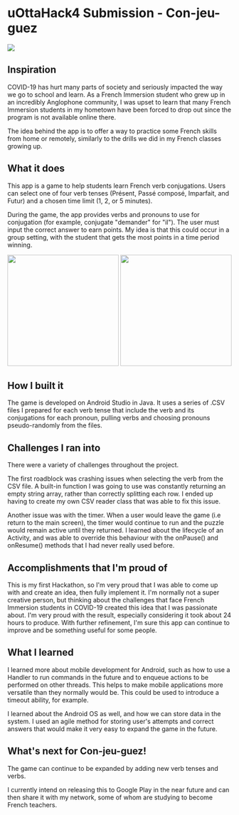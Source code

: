 # uOttaHack4 Submission - Con-jeu-guez

<img src="https://challengepost-s3-challengepost.netdna-ssl.com/photos/production/software_photos/001/382/008/datas/original.png">

## Inspiration

COVID-19 has hurt many parts of society and seriously impacted the way we go to school and learn. As a French Immersion student who grew up in an incredibly Anglophone community, I was upset to learn that many French Immersion students in my hometown have been forced to drop out since the program is not available online there.

The idea behind the app is to offer a way to practice some French skills from home or remotely, similarly to the drills we did in my French classes growing up.

## What it does

This app is a game to help students learn French verb conjugations. Users can select one of four verb tenses (Présent, Passé composé, Imparfait, and Futur) and a chosen time limit (1, 2, or 5 minutes).

During the game, the app provides verbs and pronouns to use for conjugation (for example, conjugate "demander" for "il"). The user must input the correct answer to earn points. My idea is that this could occur in a group setting, with the student that gets the most points in a time period winning.

<img src="https://challengepost-s3-challengepost.netdna-ssl.com/photos/production/software_photos/001/382/693/datas/original.png" width="250px"> <img src="https://challengepost-s3-challengepost.netdna-ssl.com/photos/production/software_photos/001/382/695/datas/original.png" width="250px">

## How I built it

The game is developed on Android Studio in Java. It uses a series of .CSV files I prepared for each verb tense that include the verb and its conjugations for each pronoun, pulling verbs and choosing pronouns pseudo-randomly from the files.

## Challenges I ran into

There were a variety of challenges throughout the project. 

The first roadblock was crashing issues when selecting the verb from the CSV file. A built-in function I was going to use was constantly returning an empty string array, rather than correctly splitting each row. I ended up having to create my own CSV reader class that was able to fix this issue.

Another issue was with the timer. When a user would leave the game (i.e return to the main screen), the timer would continue to run and the puzzle would remain active until they returned. I learned about the lifecycle of an Activity, and was able to override this behaviour with the onPause() and onResume() methods that I had never really used before.

## Accomplishments that I'm proud of

This is my first Hackathon, so I'm very proud that I was able to come up with and create an idea, then fully implement it. I'm normally not a super creative person, but thinking about the challenges that face French Immersion students in COVID-19 created this idea that I was passionate about. 
I'm very proud with the result, especially considering it took about 24 hours to produce. With further refinement, I'm sure this app can continue to improve and be something useful for some people.

## What I learned

I learned more about mobile development for Android, such as how to use a Handler to run commands in the future and to enqueue actions to be performed on other threads. This helps to make mobile applications more versatile than they normally would be. This could be used to introduce a timeout ability, for example.

I learned about the Android OS as well, and how we can store data in the system. I used an agile method for storing user's attempts and correct answers that would make it very easy to expand the game in the future.

## What's next for Con-jeu-guez!

The game can continue to be expanded by adding new verb tenses and verbs. 

I currently intend on releasing this to Google Play in the near future and can then share it with my network, some of whom are studying to become French teachers.